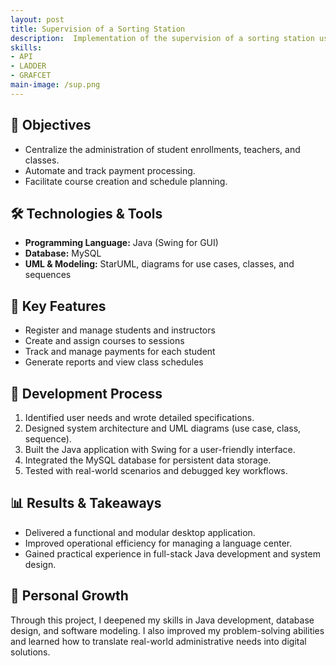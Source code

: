 ```yaml
---
layout: post
title: Supervision of a Sorting Station
description:  Implementation of the supervision of a sorting station using the Siemens S7-1500 programmable logic controller (PLC) through GRAFCET and Ladder. <br> We carried out a complete analysis of the system and fully designed the GRAFCET for its operation.
skills: 
- API
- LADDER
- GRAFCET
main-image: /sup.png
---
```


<section class="p-10 bg-gray-50 text-gray-900">
   <h2 class="text-2xl font-semibold mb-2">🎯 Objectives</h2>
      <ul class="list-disc ml-6 mb-4">
        <li>Centralize the administration of student enrollments, teachers, and classes.</li>
        <li>Automate and track payment processing.</li>
        <li>Facilitate course creation and schedule planning.</li>
      </ul>

   <h2 class="text-2xl font-semibold mb-2">🛠️ Technologies & Tools</h2>
      <ul class="list-disc ml-6 mb-4">
        <li><strong>Programming Language:</strong> Java (Swing for GUI)</li>
        <li><strong>Database:</strong> MySQL</li>
        <li><strong>UML & Modeling:</strong> StarUML, diagrams for use cases, classes, and sequences</li>
      </ul>

  <h2 class="text-2xl font-semibold mb-2">📐 Key Features</h2>
      <ul class="list-disc ml-6 mb-4">
        <li>Register and manage students and instructors</li>
        <li>Create and assign courses to sessions</li>
        <li>Track and manage payments for each student</li>
        <li>Generate reports and view class schedules</li>
      </ul>

   <h2 class="text-2xl font-semibold mb-2">🧠 Development Process</h2>
      <ol class="list-decimal ml-6 mb-4">
        <li>Identified user needs and wrote detailed specifications.</li>
        <li>Designed system architecture and UML diagrams (use case, class, sequence).</li>
        <li>Built the Java application with Swing for a user-friendly interface.</li>
        <li>Integrated the MySQL database for persistent data storage.</li>
        <li>Tested with real-world scenarios and debugged key workflows.</li>
      </ol>

   <h2 class="text-2xl font-semibold mb-2">📊 Results & Takeaways</h2>
      <ul class="list-disc ml-6 mb-4">
        <li>Delivered a functional and modular desktop application.</li>
        <li>Improved operational efficiency for managing a language center.</li>
        <li>Gained practical experience in full-stack Java development and system design.</li>
      </ul>

   <h2 class="text-2xl font-semibold mb-2">🌱 Personal Growth</h2>
      <p class="mb-4">
        Through this project, I deepened my skills in Java development, database design, and software modeling. I also improved my problem-solving abilities and learned how to translate real-world administrative needs into digital solutions.
      </p>

   </div>
  </div>
</section>

